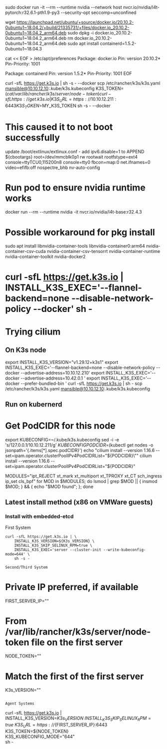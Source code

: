 sudo docker run -it --rm --runtime nvidia --network host nvcr.io/nvidia/l4t-pytorch:r32.6.1-pth1.9-py3 --security-opt seccomp=unconfined

wget https://launchpad.net/ubuntu/+source/docker.io/20.10.2-0ubuntu1~18.04.2/+build/21335731/+files/docker.io_20.10.2-0ubuntu1~18.04.2_arm64.deb
sudo dpkg -i docker.io_20.10.2-0ubuntu1~18.04.2_arm64.deb
rm docker.io_20.10.2-0ubuntu1~18.04.2_arm64.deb
sudo apt install containerd=1.5.2-0ubuntu1~18.04.3

cat << EOF > /etc/apt/preferences
Package: docker.io
Pin: version 20.10.2*
Pin-Priority: 1001

Package: containerd
Pin: version 1.5.2*
Pin-Priority: 1001
EOF

curl -sfL https://get.k3s.io | sh -s - --docker
scp /etc/rancher/k3s/k3s.yaml mansible@10.10.12.10:.kube/k3s.kubeconfig
K3S_TOKEN=$(cat /var/lib/rancher/k3s/server/node-token)
curl -sfL https://get.k3s.io | K3S_URL=https://10.10.12.211:6443 K3S_TOKEN=$MY_K3S_TOKEN sh -s - --docker

# This caused it to not boot successfully
update /boot/extlinux/extlinux.conf -
add ipv6.disable=1
 to APPEND ${cbootargs} root=/dev/mmcblk0p1 rw rootwait rootfstype=ext4 console=ttyTCU0,115200n8 console=tty0 fbcon=map:0 net.ifnames=0 video=efifb:off nospectre_bhb nv-auto-config


# Run pod to ensure nvidia runtime works
docker run --rm --runtime nvidia -it nvcr.io/nvidia/l4t-base:r32.4.3

# Possible workaround for pkg install

sudo apt install libnvidia-container-tools libnvidia-container0:arm64 nvidia-container-csv-cuda nvidia-container-csv-tensorrt nvidia-container-runtime nvidia-container-toolkit nvidia-docker2

# curl -sfL https://get.k3s.io | INSTALL_K3S_EXEC='--flannel-backend=none --disable-network-policy --docker' sh -

# Trying cilium
## On K3s node
export INSTALL_K3S_VERSION="v1.29.12+k3s1"
export INSTALL_K3S_EXEC='--flannel-backend=none --disable-network-policy --docker --advertise-address=10.10.12.210'
export INSTALL_K3S_EXEC='--docker --advertise-address=10.42.0.1 '
export INSTALL_K3S_EXEC='--docker --prefer-bundled-bin '
curl -sfL https://get.k3s.io |  sh -
scp /etc/rancher/k3s/k3s.yaml mansible@10.10.12.10:.kube/k3s.kubeconfig

## Run on kubernerd
# Get PodCIDR for this node
export KUBECONFIG=~/.kube/k3s.kubeconfig
sed -i -e 's/127.0.0.1/10.10.12.211/g' $KUBECONFIG
PODCIDR=$(kubectl get nodes -o jsonpath='{.items[*].spec.podCIDR}')
echo "cilium install --version 1.16.6 --set=ipam.operator.clusterPoolIPv4PodCIDRList=\"${PODCIDR}\""
cilium install --version 1.16.6 --set=ipam.operator.clusterPoolIPv4PodCIDRList="${PODCIDR}"

MODULES="ipt_REJECT
xt_mark
xt_multiport
xt_TPROXY
xt_CT
sch_ingress
ip_set
cls_bpf"
for MOD in $MODULES; do lsmod | grep $MOD || { insmod $MOD; } && { echo "$MOD found"; };  done

## Latest install method (x86 on VMWare guests)
### Install with embedded-etcd
First System
```
curl -sfL https://get.k3s.io | \
	INSTALL_K3S_VERSION=${K3s_VERSION} \
	INSTALL_K3S_SKIP_SELINUX_RPM=true \
	INSTALL_K3S_EXEC='server --cluster-init --write-kubeconfig-mode=644' \
	sh -s -

Second/Third System
```
# Private IP preferred, if available
FIRST_SERVER_IP=""
# From /var/lib/rancher/k3s/server/node-token file on the first server
NODE_TOKEN=""
# Match the first of the first server
K3s_VERSION=""
```

Agent Systems
```
curl -sfL https://get.k3s.io | \
	INSTALL_K3S_VERSION=${K3s_VERSION} \
	INSTALL_K3S_SKIP_SELINUX_RPM=true \
	K3S_URL=https://${FIRST_SERVER_IP}:6443 \
	K3S_TOKEN=${NODE_TOKEN} \
	K3S_KUBECONFIG_MODE="644" \
	sh -
```
